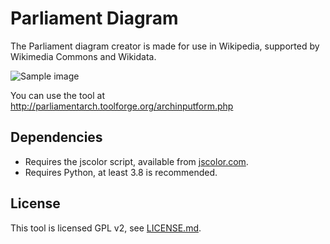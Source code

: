 # Parliament Diagram

The Parliament diagram creator is made for use in Wikipedia, supported by Wikimedia Commons and Wikidata.

![Sample image](images/CumhuriyetMeclisiDagilim.svg)

You can use the tool at http://parliamentarch.toolforge.org/archinputform.php

## Dependencies

* Requires the jscolor script, available from [jscolor.com](jscolor.com).
* Requires Python, at least 3.8 is recommended.

## License

This tool is licensed GPL v2, see [LICENSE.md](LICENSE.md).
